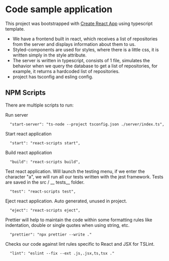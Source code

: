 # Code sample application

This project was bootstrapped with [Create React App](https://github.com/facebook/create-react-app) using typescript template. 
- We have a frontend built in react, which receives a list of repositories from the server and displays information about them to us. 
- Styled-components are used for styles, where there is a little css, it is written simply in the style attribute. 
- The server is written in typescript, consists of 1 file, simulates the behavior when we query the database to get a list of repositories, for example, it returns a hardcoded list of repositories.
- project has tsconfig and esling config.

## NPM Scripts

There are multiple scripts to run:

Run server
```
  "start-server": "ts-node --project tsconfig.json ./server/index.ts",
```
Start react application
```
  "start": "react-scripts start",
```
Build react application
```
  "build": "react-scripts build",
```
Test react application. Will launch the testing menu, if we enter the character "a", we will run all our tests written with the jest framework. Tests are saved in the src / __ tests__ folder.
```
  "test": "react-scripts test",
```
Eject react application. Auto generated, unused in project.
```
  "eject": "react-scripts eject",
```
Prettier will help to maintain the code within some formatting rules like indentation, double or single quotes when using string, etc.
```
  "prettier": "npx prettier --write ."
```
Checks our code against lint rules specific to React and JSX for TSLint.
```
  "lint": "eslint --fix --ext .js,.jsx,ts,tsx ."
```


